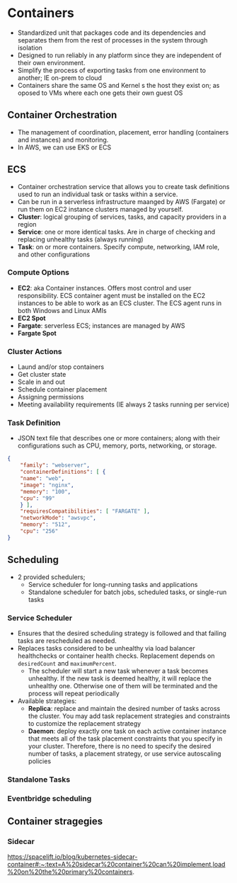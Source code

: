 # Containers
* Standardized unit that packages code and its dependencies and separates them from the rest of processes in the system through isolation
* Designed to run reliably in any platform since they are independent of their own environment.
* Simplify the process of exporting tasks from one environment to another; IE on-prem to cloud
* Containers share the same OS and Kernel s the host they exist on; as oposed to VMs where each one gets their own guest OS

## Container Orchestration
* The management of coordination, placement, error handling (containers and instances) and monitoring.
* In AWS, we can use EKS or ECS

## ECS
* Container orchestration service that allows you to create task definitions used to run an individual task or tasks within a service.
* Can be run in a serverless infrastructure maanged by AWS (Fargate) or run them on EC2 instance clusters managed by yourself.
* **Cluster**: logical grouping of services, tasks, and capacity providers in a region
* **Service**: one or more identical tasks. Are in charge of checking and replacing unhealthy tasks (always running)
* **Task**: on or more containers. Specify compute, networking, IAM role, and other configurations

### Compute Options
* **EC2**: aka Container instances. Offers most control and user responsibility. ECS container agent must be installed on the EC2 instances to be able to work as an ECS cluster. The ECS agent runs in both Windows and Linux AMIs
* **EC2 Spot**
* **Fargate**: serverless ECS; instances are managed by AWS
* **Fargate Spot**

### Cluster Actions
* Laund and/or stop containers
* Get cluster state
* Scale in and out
* Schedule container placement
* Assigning permissions
* Meeting availability requirements (IE always 2 tasks running per service)

### Task Definition
* JSON text file that describes one or more containers; along with their configurations such as CPU, memory, ports, networking, or storage.
```json
{
    "family": "webserver",
    "containerDefinitions": [ {
    "name": "web",
    "image": "nginx",
    "memory": "100",
    "cpu": "99"
    } ],
    "requiresCompatibilities": [ "FARGATE" ],
    "networkMode": "awsvpc",
    "memory": "512",
    "cpu": "256"
}
```

## Scheduling
* 2 provided schedulers;
    * Service scheduler for long-running tasks and applications
    * Standalone scheduler for batch jobs, scheduled tasks, or single-run tasks

### Service Scheduler
* Ensures that the desired scheduling strategy is followed and that failing tasks are rescheduled as needed.
* Replaces tasks considered to be unhealthy via load balancer healthchecks or container health checks. Replacement depends on `desiredCount` and  `maximumPercent`.
    * The scheduler will start a new task whenever a task becomes unhealthy. If the new task is deemed healthy, it will replace the unhealthy one. Otherwise one of them will be terminated and the process will repeat periodically
* Available strategies:
    * **Replica**: replace and maintain the desired number of tasks across the cluster. You may add task replacement strategies and constraints to customize the replacement strategy
    * **Daemon**: deploy exactly one task on each active container instance that meets all of the task placement constraints that you specify in your cluster. Therefore, there is no need to specify the desired number of tasks, a placement strategy, or use service autoscaling policies 

### Standalone Tasks

### Eventbridge scheduling


## Container stragegies

### Sidecar
https://spacelift.io/blog/kubernetes-sidecar-container#:~:text=A%20sidecar%20container%20can%20implement,load%20on%20the%20primary%20containers.
